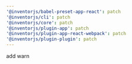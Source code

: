 ```yaml
---
'@inventorjs/babel-preset-app-react': patch
'@inventorjs/cli': patch
'@inventorjs/core': patch
'@inventorjs/plugin-app': patch
'@inventorjs/plugin-app-react-webpack': patch
'@inventorjs/plugin-plugin': patch
---
```


add warn
